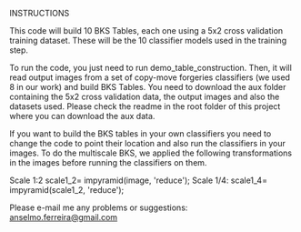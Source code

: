 
INSTRUCTIONS

This code will build 10 BKS Tables, each one using a 5x2 cross validation training dataset. These will be the 10 classifier models used in the training step.

To run the code, you just need to run demo_table_construction. Then, it will read output images 
from a set of copy-move forgeries classifiers (we used 8 in our work) and build BKS Tables. You need to download the aux folder containing the 5x2 cross validation data, the output images and also the datasets used. Please check the readme in the root folder of this project where you can download the aux data.

If you want to build the BKS tables in your own classifiers you need to change the code to point their location and also run the classifiers in your images. To do the multiscale BKS, we applied the following transformations in the images before running the classifiers on them.

Scale 1:2 	scale1_2= impyramid(image, 'reduce');
Scale 1/4: 	scale1_4= impyramid(scale1_2, 'reduce');

Please e-mail me any problems or suggestions: anselmo.ferreira@gmail.com
